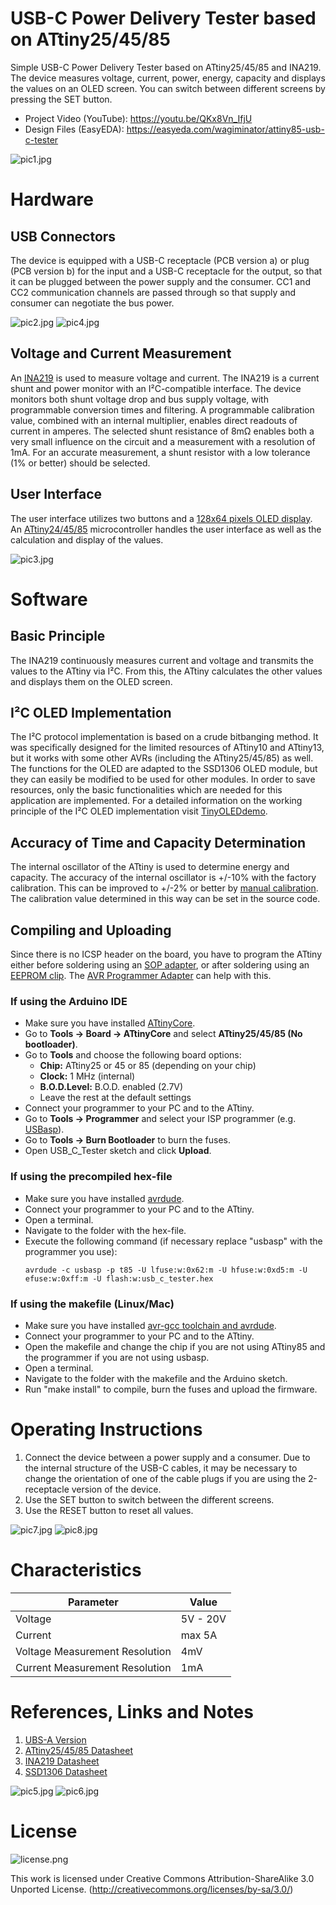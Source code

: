 # USB-C Power Delivery Tester based on ATtiny25/45/85
Simple USB-C Power Delivery Tester based on ATtiny25/45/85 and INA219. The device measures voltage, current, power, energy, capacity and displays the values on an OLED screen. You can switch between different screens by pressing the SET button.

- Project Video (YouTube): https://youtu.be/QKx8Vn_IfjU
- Design Files (EasyEDA): https://easyeda.com/wagiminator/attiny85-usb-c-tester

![pic1.jpg](https://raw.githubusercontent.com/wagiminator/ATtiny85-USB-C-Tester/master/documentation/USB_C_Tester_pic1.jpg)

# Hardware
## USB Connectors
The device is equipped with a USB-C receptacle (PCB version a) or plug (PCB version b) for the input and a USB-C receptacle for the output, so that it can be plugged between the power supply and the consumer. CC1 and CC2 communication channels are passed through so that supply and consumer can negotiate the bus power.

![pic2.jpg](https://raw.githubusercontent.com/wagiminator/ATtiny85-USB-C-Tester/master/documentation/USB_C_Tester_pic2.jpg)
![pic4.jpg](https://raw.githubusercontent.com/wagiminator/ATtiny85-USB-C-Tester/master/documentation/USB_C_Tester_pic4.jpg)

## Voltage and Current Measurement
An [INA219](https://www.ti.com/lit/ds/symlink/ina219.pdf) is used to measure voltage and current. The INA219 is a current shunt and power monitor with an I²C-compatible interface. The device monitors both shunt voltage drop and bus supply voltage, with programmable conversion times and filtering. A programmable calibration value, combined with an internal multiplier, enables direct readouts of current in amperes. The selected shunt resistance of 8mΩ enables both a very small influence on the circuit and a measurement with a resolution of 1mA. For an accurate measurement, a shunt resistor with a low tolerance (1% or better) should be selected.

## User Interface
The user interface utilizes two buttons and a [128x64 pixels OLED display](http://aliexpress.com/wholesale?SearchText=128+64+0.96+oled+new+4pin). An [ATtiny24/45/85](https://ww1.microchip.com/downloads/en/DeviceDoc/Atmel-2586-AVR-8-bit-Microcontroller-ATtiny25-ATtiny45-ATtiny85_Datasheet.pdf) microcontroller handles the user interface as well as the calculation and  display of the values.

![pic3.jpg](https://raw.githubusercontent.com/wagiminator/ATtiny85-USB-C-Tester/master/documentation/USB_C_Tester_pic3.jpg)

# Software
## Basic Principle
The INA219 continuously measures current and voltage and transmits the values to the ATtiny via I²C. From this, the ATtiny calculates the other values and displays them on the OLED screen.

## I²C OLED Implementation
The I²C protocol implementation is based on a crude bitbanging method. It was specifically designed for the limited resources of ATtiny10 and ATtiny13, but it works with some other AVRs (including the ATtiny25/45/85) as well. The functions for the OLED are adapted to the SSD1306 OLED module, but they can easily be modified to be used for other modules. In order to save resources, only the basic functionalities which are needed for this application are implemented. For a detailed information on the working principle of the I²C OLED implementation visit [TinyOLEDdemo](https://github.com/wagiminator/attiny13-tinyoleddemo).

## Accuracy of Time and Capacity Determination
The internal oscillator of the ATtiny is used to determine energy and capacity. The accuracy of the internal oscillator is +/-10% with the factory calibration. This can be improved to +/-2% or better by [manual calibration](https://github.com/wagiminator/ATtiny84-TinyCalibrator). The calibration value determined in this way can be set in the source code.

## Compiling and Uploading
Since there is no ICSP header on the board, you have to program the ATtiny either before soldering using an [SOP adapter](https://aliexpress.com/wholesale?SearchText=sop-8+150mil+adapter), or after soldering using an [EEPROM clip](https://aliexpress.com/wholesale?SearchText=sop8+eeprom+programming+clip). The [AVR Programmer Adapter](https://github.com/wagiminator/AVR-Programmer/tree/master/AVR_Programmer_Adapter) can help with this.

### If using the Arduino IDE
- Make sure you have installed [ATtinyCore](https://github.com/SpenceKonde/ATTinyCore).
- Go to **Tools -> Board -> ATtinyCore** and select **ATtiny25/45/85 (No bootloader)**.
- Go to **Tools** and choose the following board options:
  - **Chip:**           ATtiny25 or 45 or 85 (depending on your chip)
  - **Clock:**          1 MHz (internal)
  - **B.O.D.Level:**    B.O.D. enabled (2.7V)
  - Leave the rest at the default settings
- Connect your programmer to your PC and to the ATtiny.
- Go to **Tools -> Programmer** and select your ISP programmer (e.g. [USBasp](https://aliexpress.com/wholesale?SearchText=usbasp)).
- Go to **Tools -> Burn Bootloader** to burn the fuses.
- Open USB_C_Tester sketch and click **Upload**.

### If using the precompiled hex-file
- Make sure you have installed [avrdude](https://learn.adafruit.com/usbtinyisp/avrdude).
- Connect your programmer to your PC and to the ATtiny.
- Open a terminal.
- Navigate to the folder with the hex-file.
- Execute the following command (if necessary replace "usbasp" with the programmer you use):
  ```
  avrdude -c usbasp -p t85 -U lfuse:w:0x62:m -U hfuse:w:0xd5:m -U efuse:w:0xff:m -U flash:w:usb_c_tester.hex
  ```

### If using the makefile (Linux/Mac)
- Make sure you have installed [avr-gcc toolchain and avrdude](http://maxembedded.com/2015/06/setting-up-avr-gcc-toolchain-on-linux-and-mac-os-x/).
- Connect your programmer to your PC and to the ATtiny.
- Open the makefile and change the chip if you are not using ATtiny85 and the programmer if you are not using usbasp.
- Open a terminal.
- Navigate to the folder with the makefile and the Arduino sketch.
- Run "make install" to compile, burn the fuses and upload the firmware.

# Operating Instructions
1. Connect the device between a power supply and a consumer. Due to the internal structure of the USB-C cables, it may be necessary to change the orientation of one of the cable plugs if you are using the 2-receptacle version of the device.
2. Use the SET button to switch between the different screens.
3. Use the RESET button to reset all values.

![pic7.jpg](https://raw.githubusercontent.com/wagiminator/ATtiny85-USB-C-Tester/master/documentation/USB_C_Tester_pic7.jpg)
![pic8.jpg](https://raw.githubusercontent.com/wagiminator/ATtiny85-USB-C-Tester/master/documentation/USB_C_Tester_pic8.jpg)

# Characteristics
|Parameter|Value|
|-|-|
|Voltage|5V - 20V|
|Current|max 5A|
|Voltage Measurement Resolution|4mV|
|Current Measurement Resolution|1mA|

# References, Links and Notes
1. [UBS-A Version](https://github.com/wagiminator/ATtiny85-USB-Tester)
2. [ATtiny25/45/85 Datasheet](https://ww1.microchip.com/downloads/en/DeviceDoc/Atmel-2586-AVR-8-bit-Microcontroller-ATtiny25-ATtiny45-ATtiny85_Datasheet.pdf)
3. [INA219 Datasheet](https://www.ti.com/lit/ds/symlink/ina219.pdf)
4. [SSD1306 Datasheet](https://cdn-shop.adafruit.com/datasheets/SSD1306.pdf)

![pic5.jpg](https://raw.githubusercontent.com/wagiminator/ATtiny85-USB-C-Tester/master/documentation/USB_C_Tester_pic5.jpg)
![pic6.jpg](https://raw.githubusercontent.com/wagiminator/ATtiny85-USB-C-Tester/master/documentation/USB_C_Tester_pic6.jpg)

# License
![license.png](https://i.creativecommons.org/l/by-sa/3.0/88x31.png)

This work is licensed under Creative Commons Attribution-ShareAlike 3.0 Unported License. 
(http://creativecommons.org/licenses/by-sa/3.0/)
